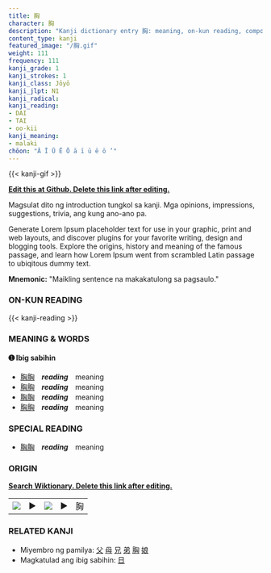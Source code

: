 ```yaml
---
title: 胸
character: 胸
description: "Kanji dictionary entry 胸: meaning, on-kun reading, compounds, origin, related kanji"
content_type: kanji
featured_image: "/胸.gif"
weight: 111
frequency: 111
kanji_grade: 1
kanji_strokes: 1
kanji_class: Jōyō
kanji_jlpt: N1
kanji_radical: 
kanji_reading: 
- DAI
- TAI
- oo-kii
kanji_meaning:
- malaki
chōon: "Ā Ī Ū Ē Ō ā ī ū ē ō ’"
---
```

[//]: # (Don't edit the line below. Kanji animated GIF code is automatically generated.)
{{< kanji-gif >}}

[//]: # (Edit below this line.)

**[Edit this at Github. Delete this link after editing.](https://github.com/tim0g/tim/tree/main/content/kanji/胸/index.md)**

Magsulat dito ng introduction tungkol sa kanji. Mga opinions, impressions, suggestions, trivia, ang kung ano-ano pa.

Generate Lorem Ipsum placeholder text for use in your graphic, print and web layouts, and discover plugins for your favorite writing, design and blogging tools. Explore the origins, history and meaning of the famous passage, and learn how Lorem Ipsum went from scrambled Latin passage to ubiqitous dummy text.
 
**Mnemonic:** "Maikling sentence na makakatulong sa pagsaulo."

### ON-KUN READING

[//]: # (Don't edit the line below. ON-KUN READING code is automatically generated.)
{{< kanji-reading >}}

### MEANING & WORDS

#### ➊ **Ibig sabihin**
  - [胸](../胸)[胸](../胸)　***reading***　meaning
  - [胸](../胸)[胸](../胸)　***reading***　meaning
  - [胸](../胸)[胸](../胸)　***reading***　meaning
  - [胸](../胸)[胸](../胸)　***reading***　meaning

### SPECIAL READING
  - [胸](../胸)[胸](../胸)　***reading***　meaning

### ORIGIN

**[Search Wiktionary. Delete this link after editing.](https://wiktionary.org/wiki/胸)**
<table class="kanji-table"><tr><td>
<img src="60px-胸-bronze.svg.png">
</td><td>▶</td><td>
<img src="60px-胸-oracle.svg.png">
</td><td>▶</td>
<td class="kanji-origin">胸</td>
</tr></table>

### RELATED KANJI
- Miyembro ng pamilya: [父](../父) [母](../母) [兄](../兄) [弟](../弟) [胸](../胸) [娘](../娘)
- Magkatulad ang ibig sabihin: [日](../日)

